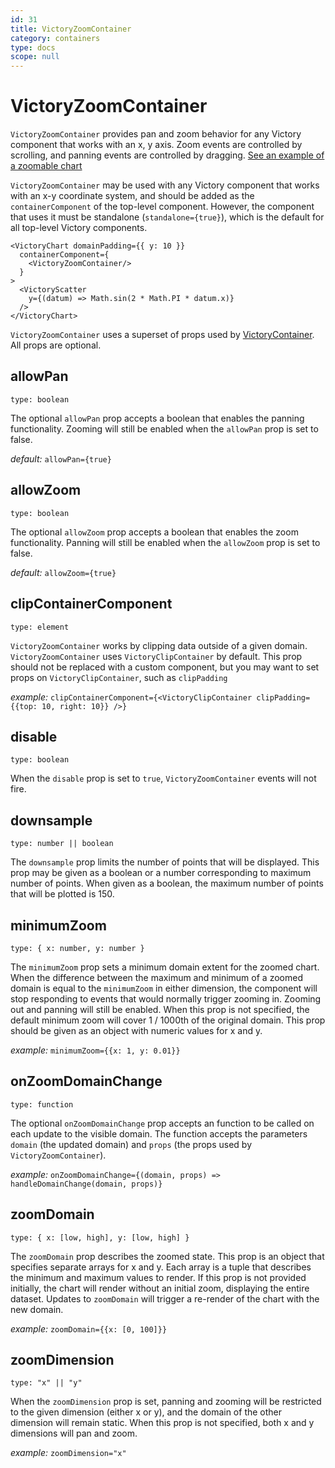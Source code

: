 ```yaml
---
id: 31
title: VictoryZoomContainer
category: containers
type: docs
scope: null
---
```


# VictoryZoomContainer

`VictoryZoomContainer` provides pan and zoom behavior for any Victory component that works with an
x, y axis. Zoom events are controlled by scrolling, and panning events are controlled by dragging.
[See an example of a zoomable chart][]

`VictoryZoomContainer` may be used with any Victory component that works with an x-y coordinate
system, and should be added as the `containerComponent` of the top-level component. However, the component that uses it must be standalone
(`standalone={true}`), which is the default for all top-level Victory components.

```playground
<VictoryChart domainPadding={{ y: 10 }}
  containerComponent={
    <VictoryZoomContainer/>
  }
>
  <VictoryScatter
    y={(datum) => Math.sin(2 * Math.PI * datum.x)}
  />
</VictoryChart>
```

`VictoryZoomContainer` uses a superset of props used by [VictoryContainer][]. All props are optional.

## allowPan

`type: boolean`

The optional `allowPan` prop accepts a boolean that enables the panning functionality. Zooming will still be enabled when the `allowPan` prop is set to false.

_default:_ `allowPan={true}`

## allowZoom

`type: boolean`

The optional `allowZoom` prop accepts a boolean that enables the zoom functionality. Panning will still be enabled when the `allowZoom` prop is set to false.

_default:_ `allowZoom={true}`

## clipContainerComponent

`type: element`

`VictoryZoomContainer` works by clipping data outside of a given domain. `VictoryZoomContainer` uses `VictoryClipContainer` by default. This prop should not be replaced with a custom component, but you may want to set props on `VictoryClipContainer`, such as `clipPadding`

_example:_ `clipContainerComponent={<VictoryClipContainer clipPadding={{top: 10, right: 10}} />}`

## disable

`type: boolean`

When the `disable` prop is set to `true`, `VictoryZoomContainer` events will not fire.

## downsample

`type: number || boolean`

The `downsample` prop limits the number of points that will be displayed. This prop may be given as a boolean or a number corresponding to maximum number of points. When given as a boolean, the maximum number of points that will be plotted is 150.

## minimumZoom

`type: { x: number, y: number }`

The `minimumZoom` prop sets a minimum domain extent for the zoomed chart. When the difference between
the maximum and minimum of a zoomed domain is equal to the `minimumZoom` in either dimension, the
component will stop responding to events that would normally trigger zooming in. Zooming out and
panning will still be enabled. When this prop is not specified, the default minimum zoom will
cover 1 / 1000th of the original domain. This prop should be given as an object with numeric values
for x and y.

_example:_ `minimumZoom={{x: 1, y: 0.01}}`

## onZoomDomainChange

`type: function`

The optional `onZoomDomainChange` prop accepts an function to be called on each update to the visible domain. The function accepts the parameters `domain` (the updated domain) and `props` (the props used by `VictoryZoomContainer`).

_example:_ `onZoomDomainChange={(domain, props) => handleDomainChange(domain, props)}`

## zoomDomain

`type: { x: [low, high], y: [low, high] }`

The `zoomDomain` prop describes the zoomed state. This prop is an object that
specifies separate arrays for x and y. Each array is a tuple that describes the minimum and maximum
values to render. If this prop is not provided initially, the chart will render without an initial
zoom, displaying the entire dataset. Updates to `zoomDomain` will trigger a re-render of the chart
with the new domain.

_example:_ `zoomDomain={{x: [0, 100]}}`

## zoomDimension

`type: "x" || "y"`

When the `zoomDimension` prop is set, panning and zooming will be restricted to the given dimension
(either x or y), and the domain of the other dimension will remain static. When this prop is not
specified, both x and y dimensions will pan and zoom.

_example:_ `zoomDimension="x"`

[victorycontainer]: /docs/victory-container
[see an example of a zoomable chart]: /guides/brush-and-zoom
